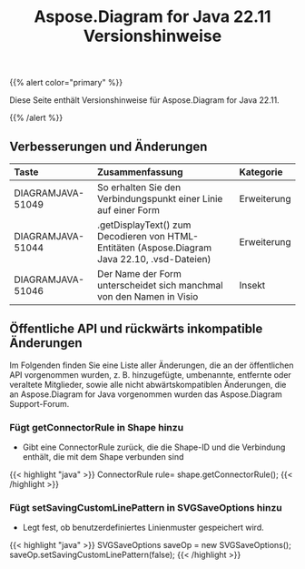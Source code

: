 ﻿---
title: Aspose.Diagram for Java 22.11 Versionshinweise
type: docs
weight: 17
url: /de/java/aspose-diagram-for-java-22-11-release-notes/
---
{{% alert color="primary" %}}

Diese Seite enthält Versionshinweise für Aspose.Diagram for Java 22.11.

{{% /alert %}}
## **Verbesserungen und Änderungen**  ##

|**Taste**|**Zusammenfassung**|**Kategorie**|
|:- |:- |:- |
|DIAGRAMJAVA-51049|So erhalten Sie den Verbindungspunkt einer Linie auf einer Form|Erweiterung|
|DIAGRAMJAVA-51044|.getDisplayText() zum Decodieren von HTML-Entitäten (Aspose.Diagram Java 22.10, .vsd-Dateien)|Erweiterung|
|DIAGRAMJAVA-51046|Der Name der Form unterscheidet sich manchmal von den Namen in Visio|Insekt|

## **Öffentliche API und rückwärts inkompatible Änderungen**
Im Folgenden finden Sie eine Liste aller Änderungen, die an der öffentlichen API vorgenommen wurden, z. B. hinzugefügte, umbenannte, entfernte oder veraltete Mitglieder, sowie alle nicht abwärtskompatiblen Änderungen, die an Aspose.Diagram for Java vorgenommen wurden das Aspose.Diagram Support-Forum.

### **Fügt getConnectorRule in Shape hinzu**
- Gibt eine ConnectorRule zurück, die die Shape-ID und die Verbindung enthält, die mit dem Shape verbunden sind

{{< highlight "java" >}}
ConnectorRule rule= shape.getConnectorRule();
{{< /highlight >}}

### **Fügt setSavingCustomLinePattern in SVGSaveOptions hinzu**
- Legt fest, ob benutzerdefiniertes Linienmuster gespeichert wird.

{{< highlight "java" >}}
SVGSaveOptions saveOp = new SVGSaveOptions(); 
saveOp.setSavingCustomLinePattern(false);
{{< /highlight >}}

